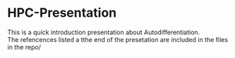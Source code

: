 # HPC-Presentation

This is a quick introduction presentation about Autodifferentiation.  
The refencences listed a tthe end of the presetation are included in the files in the repo/
